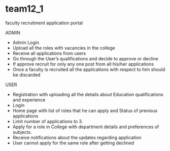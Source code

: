 # team12_1
faculty recruitment application portal

ADMIN
- Admin Login
- Upload all the roles with vacancies in the college
- Receive all applications from users
- Go through the User’s qualifications and decide to approve or decline
- If approve recruit for only any one post from all his/her applications
- Once a faculty is recruited all the applications with respect to him should be discarded

USER
- Registration with uploading all the details about Education qualifications and experience
- Login
- Home page with list of roles that he can apply and Status of previous applications
- Limit number of applications to 3.
- Apply for a role in College with department details and preferences of subjects.
- Receive notifications about the updates regarding application
- User cannot apply for the same role after getting declined
